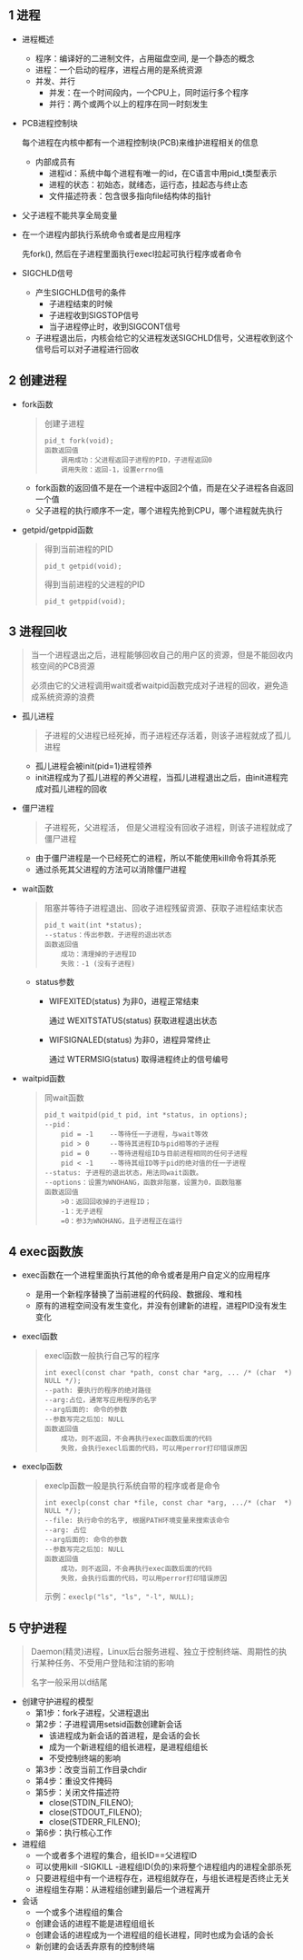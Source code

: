 ## 1 进程

- 进程概述

  - 程序：编译好的二进制文件，占用磁盘空间, 是一个静态的概念
  - 进程：一个启动的程序，进程占用的是系统资源
  - 并发、并行
    - 并发：在一个时间段内，一个CPU上，同时运行多个程序
    - 并行：两个或两个以上的程序在同一时刻发生

- PCB进程控制块

  每个进程在内核中都有一个进程控制块(PCB)来维护进程相关的信息

  - 内部成员有
    - 进程id：系统中每个进程有唯一的id，在C语言中用pid_t类型表示
    - 进程的状态：初始态，就绪态，运行态，挂起态与终止态
    - 文件描述符表：包含很多指向file结构体的指针

- 父子进程不能共享全局变量

- 在一个进程内部执行系统命令或者是应用程序

  先fork(), 然后在子进程里面执行execl拉起可执行程序或者命令

- SIGCHLD信号

  - 产生SIGCHLD信号的条件
    - 子进程结束的时候
    - 子进程收到SIGSTOP信号
    - 当子进程停止时，收到SIGCONT信号
  - 子进程退出后，内核会给它的父进程发送SIGCHLD信号，父进程收到这个信号后可以对子进程进行回收

## 2 创建进程

- fork函数

  > 创建子进程
  >
  > ```
  > pid_t fork(void);
  > 函数返回值
  > 	调用成功：父进程返回子进程的PID，子进程返回0
  > 	调用失败：返回-1，设置errno值
  > ```
  - fork函数的返回值不是在一个进程中返回2个值，而是在父子进程各自返回一个值
  - 父子进程的执行顺序不一定，哪个进程先抢到CPU，哪个进程就先执行

- getpid/getppid函数

  > 得到当前进程的PID
  >
  > ```
  > pid_t getpid(void);
  > ```
  >
  > 得到当前进程的父进程的PID
  >
  > ```
  > pid_t getppid(void);
  > ```

## 3 进程回收

> 当一个进程退出之后，进程能够回收自己的用户区的资源，但是不能回收内核空间的PCB资源
>
> 必须由它的父进程调用wait或者waitpid函数完成对子进程的回收，避免造成系统资源的浪费

- 孤儿进程

  > 子进程的父进程已经死掉，而子进程还存活着，则该子进程就成了孤儿进程

  - 孤儿进程会被init(pid=1)进程领养
  - init进程成为了孤儿进程的养父进程，当孤儿进程退出之后，由init进程完成对孤儿进程的回收

- 僵尸进程

  > 子进程死，父进程活， 但是父进程没有回收子进程，则该子进程就成了僵尸进程

  - 由于僵尸进程是一个已经死亡的进程，所以不能使用kill命令将其杀死
  - 通过杀死其父进程的方法可以消除僵尸进程

- wait函数

  > 阻塞并等待子进程退出、回收子进程残留资源、获取子进程结束状态
  >
  > ```
  > pid_t wait(int *status);
  > --status：传出参数，子进程的退出状态
  > 函数返回值
  > 	成功：清理掉的子进程ID
  > 	失败：-1 (没有子进程)
  > ```

  - status参数

    - WIFEXITED(status) 为非0，进程正常结束

      通过 WEXITSTATUS(status) 获取进程退出状态 

    - WIFSIGNALED(status) 为非0，进程异常终止

      通过 WTERMSIG(status) 取得进程终止的信号编号

- waitpid函数

  > 同wait函数
  >
  > ```
  > pid_t waitpid(pid_t pid, int *status, in options);
  > --pid：
  > 	pid = -1	--等待任一子进程，与wait等效
  >     pid > 0		--等待其进程ID与pid相等的子进程
  > 	pid = 0		--等待进程组ID与目前进程相同的任何子进程
  > 	pid < -1	--等待其组ID等于pid的绝对值的任一子进程
  > --status: 子进程的退出状态，用法同wait函数。
  > --options：设置为WNOHANG，函数非阻塞，设置为0，函数阻塞
  > 函数返回值
  > 	>0：返回回收掉的子进程ID；
  > 	-1：无子进程
  > 	=0：参3为WNOHANG，且子进程正在运行
  > ```

## 4 exec函数族

- exec函数在一个进程里面执行其他的命令或者是用户自定义的应用程序

  - 是用一个新程序替换了当前进程的代码段、数据段、堆和栈
  - 原有的进程空间没有发生变化，并没有创建新的进程，进程PID没有发生变化

- execl函数

  > execl函数一般执行自己写的程序
  >
  > ```
  > int execl(const char *path, const char *arg, ... /* (char  *) NULL */);
  > --path: 要执行的程序的绝对路径
  > --arg:占位，通常写应用程序的名字
  > --arg后面的: 命令的参数
  > --参数写完之后加: NULL
  > 函数返回值
  > 	成功，则不返回，不会再执行exec函数后面的代码
  > 	失败，会执行execl后面的代码，可以用perror打印错误原因
  > ```

- execlp函数

  > execlp函数一般是执行系统自带的程序或者是命令
  >
  > ```
  > int execlp(const char *file, const char *arg, .../* (char  *) NULL */);
  > --file: 执行命令的名字, 根据PATH环境变量来搜索该命令
  > --arg: 占位
  > --arg后面的: 命令的参数
  > --参数写完之后加: NULL
  > 函数返回值
  > 	成功，则不返回，不会再执行exec函数后面的代码
  > 	失败，会执行后面的代码，可以用perror打印错误原因
  > ```
  >
  > 示例：`execlp("ls", "ls", "-l", NULL);`

## 5 守护进程

> Daemon(精灵)进程，Linux后台服务进程、独立于控制终端、周期性的执行某种任务、不受用户登陆和注销的影响
>
> 名字一般采用以d结尾

- 创建守护进程的模型
  - 第1步：fork子进程，父进程退出
  - 第2步：子进程调用setsid函数创建新会话
    - 该进程成为新会话的首进程，是会话的会长
    - 成为一个新进程组的组长进程，是进程组组长
    - 不受控制终端的影响
  - 第3步：改变当前工作目录chdir
  - 第4步：重设文件掩码
  - 第5步：关闭文件描述符
    - close(STDIN_FILENO);
    - close(STDOUT_FILENO);
    - close(STDERR_FILENO);
  - 第6步：执行核心工作
- 进程组
  - 一个或者多个进程的集合，组长ID==父进程ID
  - 可以使用kill -SIGKILL -进程组ID(负的)来将整个进程组内的进程全部杀死
  - 只要进程组中有一个进程存在，进程组就存在，与组长进程是否终止无关
  - 进程组生存期：从进程组创建到最后一个进程离开
- 会话
  - 一个或多个进程组的集合
  - 创建会话的进程不能是进程组组长
  - 创建会话的进程成为一个进程组的组长进程，同时也成为会话的会长
  - 新创建的会话丢弃原有的控制终端

